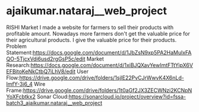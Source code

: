 # ajaikumar.nataraj__web_project
RISHI Market I made a website for farmers to sell their products with profitable amount. Nowadays more farmers don't get the valuable price for their agricultural products. I give the valuable price for their products.
Problem Statement:https://docs.google.com/document/d/1JbZsN9xp5PA2HaMulxFAQO-5TjcxVdi6usd2rgGsP5c/edit
Market Research:https://docs.google.com/document/d/1xiBJQXavYewImtFTtYipX6VEFBitoKeNkCtbQ7iLhV8/edit
User Flow:https://drive.google.com/drive/folders/1sjlE22PvCJrWwvK4X6nLd-ImfY-3i6_4
Wire Frame:https://drive.google.com/drive/folders/1t0aGf2JX3ZECWNzi2KCNpNYoXFcbtkx2
Sonar Cloud:https://sonarcloud.io/project/overview?id=fssa-batch3_ajaikumar.nataraj__web_project
